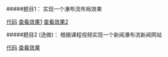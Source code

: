 #####题目1： 实现一个瀑布流布局效果

[代码](https://github.com/mhy-web/HomeWorks/tree/master/Desktop/task/task18)
[查看效果1](https://mhy-web.github.io/HomeWorks/Desktop/task/task18/001.html)
[查看效果2](https://mhy-web.github.io/HomeWorks/Desktop/task/task18/002.html)

#####题目2 (选做)： 根据课程视频实现一个新闻瀑布流新闻网站

[代码](https://github.com/mhy-web/HomeWorks/tree/master/Desktop/task/task18/003.html)
[查看效果](https://mhy-web.github.io/HomeWorks/Desktop/task/task18/002.html)